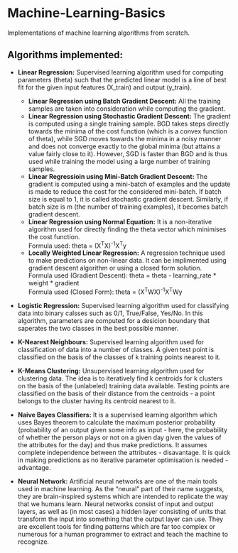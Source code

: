 # Machine-Learning-Basics
Implementations of machine learning algorithms from scratch.

## Algorithms implemented:
- **Linear Regression:**
Supervised learning algorithm used for computing parameters (theta) such that the predicted linear model is a line of best fit for the given input features (X_train) and output (y_train).
  - **Linear Regression using Batch Gradient Descent:**
  All the training samples are taken into consideration while computing the gradient.
  - **Linear Regression using Stochastic Gradient Descent:**
  The gradient is computed using a single training sample.
  BGD takes steps directly towards the minima of the cost function (which is a convex function of theta), while SGD moves         towards the minima in a noisy manner and does not converge exactly to the global minima (but attains a value fairly close to   it). However, SGD is faster than BGD and is thus used while training the model using a large number of training samples.
  - **Linear Regressioin using Mini-Batch Gradient Descent:**
  The gradient is computed using a mini-batch of examples and the update is made to reduce the cost for the considered mini-batch. If batch size is equal to 1, it is called stochastic gradient descent. Similarly, if batch size is m (the number of training examples), it becomes batch gradient descent.
  - **Linear Regression using Normal Equation:**
  It is a non-iterative algorithm used for directly finding the theta vector which minimises the cost function.\
  Formula used: theta = (X<sup>T</sup>X)<sup>-1</sup>X<sup>T</sup>y
  - **Locally Weighted Linear Regression:**
  A regression technique used to make predictions on non-linear data. It can be implimented using gradient descent algorithm or       using a closed form solution.\
  Formula used (Gradient Descent): theta = theta - learning_rate * weight * gradient\
  Formula used (Closed Form): theta = (X<sup>T</sup>WX)<sup>-1</sup>X<sup>T</sup>Wy
  
- **Logistic Regression:**
Supervised learning algorithm used for classifying data into binary calsses such as 0/1, True/False, Yes/No. In this algorithm, parameters are computed for a desicion boundary that saperates the two classes in the best possible manner.
  
- **K-Nearest Neighbours:**
Supervised learning algorithm used for classification of data into a number of classes. A given test point is classified on the basis of the classes of k training points nearest to it.

- **K-Means Clustering:**
Unsupervised learning algorithm used for clustering data. The idea is to iteratively find k centroids for k clusters on the basis of the (unlabeled) training data available. Testing points are classified on the basis of their distance from the centroids - a point belongs to the cluster having its centroid nearest to it.

- **Naive Bayes Classifiers:**
It is a supervised learning algorithm which uses Bayes theorem to calculate the maximum posterior probability (probability of an output given some info as input - here, the probability of whether the person plays or not on a given day given the values of the attributes for the day) and thus make predictions. It assumes complete independence between the attributes - disavantage. It is quick in making predictions as no iterative parameter optimisation is needed - advantage.

- **Neural Network:**
Artificial neural networks are one of the main tools used in machine learning. As the “neural” part of their name suggests, they are brain-inspired systems which are intended to replicate the way that we humans learn. Neural networks consist of input and output layers, as well as (in most cases) a hidden layer consisting of units that transform the input into something that the output layer can use. They are excellent tools for finding patterns which are far too complex or numerous for a human programmer to extract and teach the machine to recognize.
